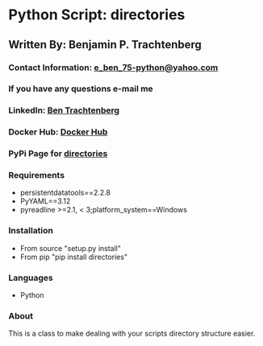 # Python Script: directories

## Written By: Benjamin P. Trachtenberg 

### Contact Information:  e_ben_75-python@yahoo.com
### If you have any questions e-mail me

### LinkedIn: [Ben Trachtenberg](https://www.linkedin.com/in/ben-trachtenberg-3a78496)
### Docker Hub: [Docker Hub](https://hub.docker.com/r/btr1975)
### PyPi Page for [directories](https://pypi.python.org/pypi/directories)

### Requirements

* persistentdatatools==2.2.8
* PyYAML==3.12
* pyreadline >=2.1, < 3;platform_system==Windows

### Installation

* From source "setup.py install"
* From pip "pip install directories"

### Languages

* Python

### About

This is a class to make dealing with your scripts directory structure easier.
